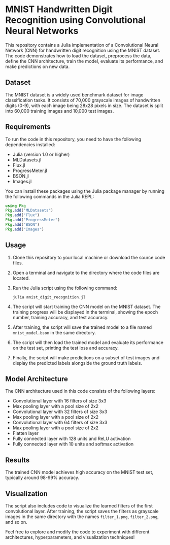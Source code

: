 # MNIST Handwritten Digit Recognition using Convolutional Neural Networks

This repository contains a Julia implementation of a Convolutional Neural Network (CNN) for handwritten digit recognition using the MNIST dataset. The code demonstrates how to load the dataset, preprocess the data, define the CNN architecture, train the model, evaluate its performance, and make predictions on new data.

## Dataset

The MNIST dataset is a widely used benchmark dataset for image classification tasks. It consists of 70,000 grayscale images of handwritten digits (0-9), with each image being 28x28 pixels in size. The dataset is split into 60,000 training images and 10,000 test images.

## Requirements

To run the code in this repository, you need to have the following dependencies installed:

- Julia (version 1.0 or higher)
- MLDatasets.jl
- Flux.jl
- ProgressMeter.jl
- BSON.jl
- Images.jl

You can install these packages using the Julia package manager by running the following commands in the Julia REPL:

```julia
using Pkg
Pkg.add("MLDatasets")
Pkg.add("Flux")
Pkg.add("ProgressMeter")
Pkg.add("BSON")
Pkg.add("Images")
```

## Usage

1. Clone this repository to your local machine or download the source code files.

2. Open a terminal and navigate to the directory where the code files are located.

3. Run the Julia script using the following command:
   ```
   julia mnist_digit_recognition.jl
   ```

4. The script will start training the CNN model on the MNIST dataset. The training progress will be displayed in the terminal, showing the epoch number, training accuracy, and test accuracy.

5. After training, the script will save the trained model to a file named `mnist_model.bson` in the same directory.

6. The script will then load the trained model and evaluate its performance on the test set, printing the test loss and accuracy.

7. Finally, the script will make predictions on a subset of test images and display the predicted labels alongside the ground truth labels.

## Model Architecture

The CNN architecture used in this code consists of the following layers:

- Convolutional layer with 16 filters of size 3x3
- Max pooling layer with a pool size of 2x2
- Convolutional layer with 32 filters of size 3x3
- Max pooling layer with a pool size of 2x2
- Convolutional layer with 64 filters of size 3x3
- Max pooling layer with a pool size of 2x2
- Flatten layer
- Fully connected layer with 128 units and ReLU activation
- Fully connected layer with 10 units and softmax activation

## Results

The trained CNN model achieves high accuracy on the MNIST test set, typically around 98-99% accuracy.

## Visualization

The script also includes code to visualize the learned filters of the first convolutional layer. After training, the script saves the filters as grayscale images in the same directory with the names `filter_1.png`, `filter_2.png`, and so on.

Feel free to explore and modify the code to experiment with different architectures, hyperparameters, and visualization techniques!
